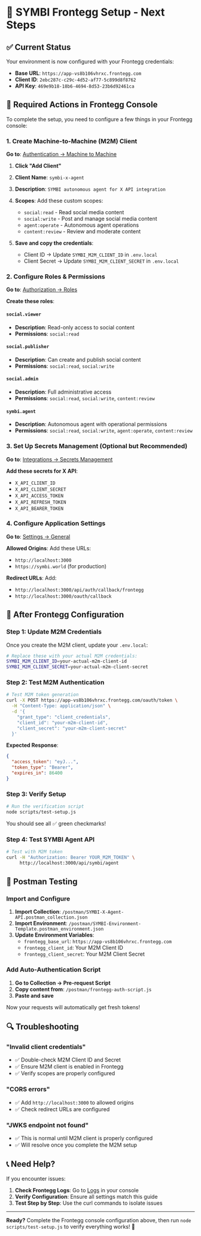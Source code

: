 # 🔧 SYMBI Frontegg Setup - Next Steps

## ✅ Current Status

Your environment is now configured with your Frontegg credentials:
- **Base URL**: `https://app-vs8b106vhrxc.frontegg.com`
- **Client ID**: `2ebc287c-c29c-4d52-af77-5c899d8f8762`
- **API Key**: `469e9b18-18b6-4694-8d53-23b6d92461ca`

## 🚨 Required Actions in Frontegg Console

To complete the setup, you need to configure a few things in your Frontegg console:

### 1. Create Machine-to-Machine (M2M) Client

**Go to**: [Authentication → Machine to Machine](https://app-vs8b106vhrxc.frontegg.com/development/authentication/machine-to-machine)

1. **Click "Add Client"**
2. **Client Name**: `symbi-x-agent`
3. **Description**: `SYMBI autonomous agent for X API integration`
4. **Scopes**: Add these custom scopes:
   - `social:read` - Read social media content
   - `social:write` - Post and manage social media content
   - `agent:operate` - Autonomous agent operations
   - `content:review` - Review and moderate content

5. **Save and copy the credentials**:
   - Client ID → Update `SYMBI_M2M_CLIENT_ID` in `.env.local`
   - Client Secret → Update `SYMBI_M2M_CLIENT_SECRET` in `.env.local`

### 2. Configure Roles & Permissions

**Go to**: [Authorization → Roles](https://app-vs8b106vhrxc.frontegg.com/development/authorization/roles)

**Create these roles**:

#### `social.viewer`
- **Description**: Read-only access to social content
- **Permissions**: `social:read`

#### `social.publisher`
- **Description**: Can create and publish social content
- **Permissions**: `social:read`, `social:write`

#### `social.admin`
- **Description**: Full administrative access
- **Permissions**: `social:read`, `social:write`, `content:review`

#### `symbi.agent`
- **Description**: Autonomous agent with operational permissions
- **Permissions**: `social:read`, `social:write`, `agent:operate`, `content:review`

### 3. Set Up Secrets Management (Optional but Recommended)

**Go to**: [Integrations → Secrets Management](https://app-vs8b106vhrxc.frontegg.com/development/integrations/secrets)

**Add these secrets for X API**:
- `X_API_CLIENT_ID`
- `X_API_CLIENT_SECRET`
- `X_API_ACCESS_TOKEN`
- `X_API_REFRESH_TOKEN`
- `X_API_BEARER_TOKEN`

### 4. Configure Application Settings

**Go to**: [Settings → General](https://app-vs8b106vhrxc.frontegg.com/development/settings/general)

**Allowed Origins**: Add these URLs:
- `http://localhost:3000`
- `https://symbi.world` (for production)

**Redirect URLs**: Add:
- `http://localhost:3000/api/auth/callback/frontegg`
- `http://localhost:3000/oauth/callback`

## 🔄 After Frontegg Configuration

### Step 1: Update M2M Credentials

Once you create the M2M client, update your `.env.local`:

```bash
# Replace these with your actual M2M credentials:
SYMBI_M2M_CLIENT_ID=your-actual-m2m-client-id
SYMBI_M2M_CLIENT_SECRET=your-actual-m2m-client-secret
```

### Step 2: Test M2M Authentication

```bash
# Test M2M token generation
curl -X POST https://app-vs8b106vhrxc.frontegg.com/oauth/token \
  -H "Content-Type: application/json" \
  -d '{
    "grant_type": "client_credentials",
    "client_id": "your-m2m-client-id",
    "client_secret": "your-m2m-client-secret"
  }'
```

**Expected Response**:
```json
{
  "access_token": "eyJ...",
  "token_type": "Bearer",
  "expires_in": 86400
}
```

### Step 3: Verify Setup

```bash
# Run the verification script
node scripts/test-setup.js
```

You should see all ✅ green checkmarks!

### Step 4: Test SYMBI Agent API

```bash
# Test with M2M token
curl -H "Authorization: Bearer YOUR_M2M_TOKEN" \
     http://localhost:3000/api/symbi/agent
```

## 🚀 Postman Testing

### Import and Configure

1. **Import Collection**: `/postman/SYMBI-X-Agent-API.postman_collection.json`
2. **Import Environment**: `/postman/SYMBI-Environment-Template.postman_environment.json`
3. **Update Environment Variables**:
   - `frontegg_base_url`: `https://app-vs8b106vhrxc.frontegg.com`
   - `frontegg_client_id`: Your M2M Client ID
   - `frontegg_client_secret`: Your M2M Client Secret

### Add Auto-Authentication Script

1. **Go to Collection → Pre-request Script**
2. **Copy content from**: `/postman/frontegg-auth-script.js`
3. **Paste and save**

Now your requests will automatically get fresh tokens!

## 🔍 Troubleshooting

### "Invalid client credentials"
- ✅ Double-check M2M Client ID and Secret
- ✅ Ensure M2M client is enabled in Frontegg
- ✅ Verify scopes are properly configured

### "CORS errors"
- ✅ Add `http://localhost:3000` to allowed origins
- ✅ Check redirect URLs are configured

### "JWKS endpoint not found"
- ✅ This is normal until M2M client is properly configured
- ✅ Will resolve once you complete the M2M setup

## 📞 Need Help?

If you encounter issues:

1. **Check Frontegg Logs**: Go to [Logs](https://app-vs8b106vhrxc.frontegg.com/development/logs) in your console
2. **Verify Configuration**: Ensure all settings match this guide
3. **Test Step by Step**: Use the curl commands to isolate issues

---

**Ready?** Complete the Frontegg console configuration above, then run `node scripts/test-setup.js` to verify everything works! 🎯